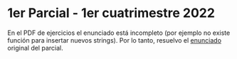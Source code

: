 # 1er Parcial - 1er cuatrimestre 2022

En el PDF de ejercicios el enunciado está incompleto (por ejemplo no existe función para insertar nuevos strings). Por lo tanto, resuelvo el [enunciado](./enunciado.pdf) original del parcial.
